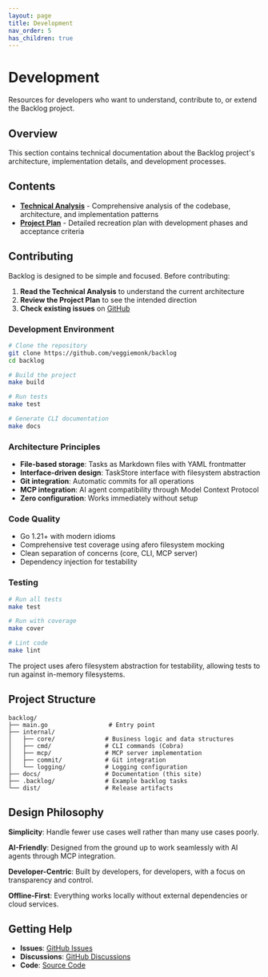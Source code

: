 ```yaml
---
layout: page
title: Development
nav_order: 5
has_children: true
---
```


# Development

Resources for developers who want to understand, contribute to, or extend the Backlog project.

## Overview

This section contains technical documentation about the Backlog project's architecture, implementation details, and development processes.

## Contents

- [**Technical Analysis**](analysis.md) - Comprehensive analysis of the codebase, architecture, and implementation patterns
- [**Project Plan**](plan.md) - Detailed recreation plan with development phases and acceptance criteria

## Contributing

Backlog is designed to be simple and focused. Before contributing:

1. **Read the Technical Analysis** to understand the current architecture
2. **Review the Project Plan** to see the intended direction
3. **Check existing issues** on [GitHub](https://github.com/veggiemonk/backlog/issues)

### Development Environment

```bash
# Clone the repository
git clone https://github.com/veggiemonk/backlog
cd backlog

# Build the project
make build

# Run tests
make test

# Generate CLI documentation
make docs
```

### Architecture Principles

- **File-based storage**: Tasks as Markdown files with YAML frontmatter
- **Interface-driven design**: TaskStore interface with filesystem abstraction
- **Git integration**: Automatic commits for all operations
- **MCP integration**: AI agent compatibility through Model Context Protocol
- **Zero configuration**: Works immediately without setup

### Code Quality

- Go 1.21+ with modern idioms
- Comprehensive test coverage using afero filesystem mocking
- Clean separation of concerns (core, CLI, MCP server)
- Dependency injection for testability

### Testing

```bash
# Run all tests
make test

# Run with coverage
make cover

# Lint code
make lint
```

The project uses afero filesystem abstraction for testability, allowing tests to run against in-memory filesystems.

## Project Structure

```
backlog/
├── main.go                 # Entry point
├── internal/
│   ├── core/              # Business logic and data structures
│   ├── cmd/               # CLI commands (Cobra)
│   ├── mcp/               # MCP server implementation
│   ├── commit/            # Git integration
│   └── logging/           # Logging configuration
├── docs/                  # Documentation (this site)
├── .backlog/              # Example backlog tasks
└── dist/                  # Release artifacts
```

## Design Philosophy

**Simplicity**: Handle fewer use cases well rather than many use cases poorly.

**AI-Friendly**: Designed from the ground up to work seamlessly with AI agents through MCP integration.

**Developer-Centric**: Built by developers, for developers, with a focus on transparency and control.

**Offline-First**: Everything works locally without external dependencies or cloud services.

## Getting Help

- **Issues**: [GitHub Issues](https://github.com/veggiemonk/backlog/issues)
- **Discussions**: [GitHub Discussions](https://github.com/veggiemonk/backlog/discussions)
- **Code**: [Source Code](https://github.com/veggiemonk/backlog)
